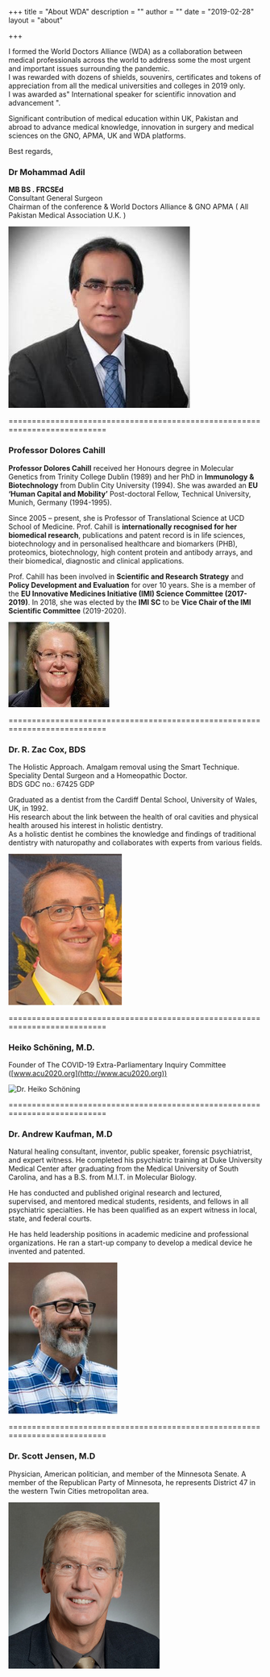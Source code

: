 +++
title = "About WDA"
description = ""
author = ""
date = "2019-02-28"
layout = "about"

+++

I formed the World Doctors Alliance (WDA) as a collaboration between medical professionals across the world to address some the most urgent and important issues surrounding the pandemic.  
I was rewarded with dozens of shields, souvenirs, certificates and tokens of appreciation from all the medical universities and colleges in 2019 only.  
I was awarded as" International speaker for scientific innovation and advancement ".   

Significant contribution of medical education within UK, Pakistan and abroad to advance medical knowledge, innovation in surgery and medical sciences on the GNO, APMA, UK and WDA platforms.

Best regards,  
### Dr Mohammad Adil   
**MB BS . FRCSEd**  
Consultant General Surgeon  
Chairman of the conference & World Doctors Alliance & GNO APMA ( All Pakistan Medical Association U.K. ) 

![Dr Mohammad Adil](ims/DrAdil.jpg#center)

===========================================================================



### Professor Dolores Cahill  

**Professor Dolores Cahill** received her Honours degree in Molecular Genetics from Trinity College Dublin (1989) and her PhD in **Immunology & Biotechnology** from Dublin City University (1994). She was awarded an **EU ‘Human Capital and Mobility’** Post-doctoral Fellow, Technical University, Munich, Germany (1994-1995).

Since 2005 – present, she is Professor of Translational Science at UCD School of Medicine. Prof. Cahill is **internationally recognised for her biomedical research**, publications and patent record is in life sciences, biotechnology and in personalised healthcare and biomarkers (PHB), proteomics, biotechnology, high content protein and antibody arrays, and their biomedical, diagnostic and clinical applications.

Prof. Cahill has been involved in **Scientific and Research Strategy** and **Policy Development and Evaluation** for over 10 years. She is a member of the **EU Innovative Medicines Initiative (IMI) Science Committee (2017-2019)**. In 2018, she was elected by the **IMI SC** to be **Vice Chair of the IMI Scientific Committee** (2019-2020).

![Professor Dolores Cahill](ims/Dolores-Cahill.jpg#center)

===========================================================================

### Dr. R. Zac Cox, BDS 

The Holistic Approach. Amalgam removal using the Smart Technique.  
Speciality Dental Surgeon and a Homeopathic Doctor.  
BDS GDC no.: 67425 GDP  

Graduated as a dentist from the Cardiff Dental School, University of Wales, UK, in 1992.  
His research about the link between the health of oral cavities and physical health aroused his interest in holistic dentistry.  
As a holistic dentist he combines the knowledge and findings of traditional dentistry with naturopathy and collaborates with experts from various fields.  

![Dr. R. Zac Cox, BDS](ims/zaccox.jpeg#center)

===========================================================================

### Heiko Schöning, M.D.   

Founder of The COVID-19 Extra-Parliamentary Inquiry Committee ([www.acu2020.org](http://www.acu2020.org))   

![Dr. Heiko Schöning](ims/HeikoSchöning.jpeg#center)

===========================================================================

### Dr. Andrew Kaufman, M.D

Natural healing consultant, inventor, public speaker, forensic psychiatrist, and expert witness. He completed his psychiatric training at Duke University Medical Center after graduating from the Medical University of South Carolina, and has a B.S. from M.I.T. in Molecular Biology.   

He has conducted and published original research and lectured, supervised, and mentored medical students, residents, and fellows in all psychiatric specialties.   He has been qualified as an expert witness in local, state, and federal courts.   

He has held leadership positions in academic medicine and professional organizations. He ran a start-up company to develop a medical device he invented and patented.

![Dr. Heiko Schöning](ims/AndrewKaufman.jpg#center)

===========================================================================

### Dr. Scott Jensen, M.D

Physician, American politician, and member of the Minnesota Senate. A member of the Republican Party of Minnesota, he represents District 47 in the western Twin Cities metropolitan area.

![Dr. Heiko Schöning](ims/ScottJensen.jpg#center)